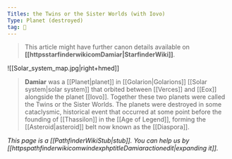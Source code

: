 ```yaml
---
Titles: the Twins or the Sister Worlds (with Iovo)
Type: Planet (destroyed)
tag: 🌌
---
```






> This article might have further canon details available on **[[httpsstarfinderwikicomDamiar|StarfinderWiki]]**.



![[Solar_system_map.jpg|right+hmed]] 

> **Damiar** was a [[Planet|planet]] in [[Golarion|Golarions]] [[Solar system|solar system]] that orbited between [[Verces]] and [[Eox]] alongside the planet [[Iovo]]. Together these two planets were called the Twins or the Sister Worlds. The planets were destroyed in some cataclysmic, historical event that occurred at some point before the founding of [[Thassilon]] in the [[Age of Legend]], forming the [[Asteroid|asteroid]] belt now known as the [[Diaspora]].



*This page is a [[PathfinderWikiStub|stub]]. You can help us by [[httpspathfinderwikicomwindexphptitleDamiaractionedit|expanding it]].*








